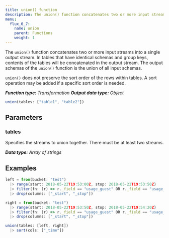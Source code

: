 ```yaml
---
title: union() function
description: The union() function concatenates two or more input streams into a single output stream.
menu:
  flux_0_7:
    name: union
    parent: Functions
    weight: 1
---
```


The `union()` function concatenates two or more input streams into a single output stream.
In tables that have identical schemas and group keys, contents of the tables will be concatenated in the output stream.
The output schemas of the `union()` function is the union of all input schemas.

`union()` does not preserve the sort order of the rows within tables.
A sort operation may be added if a specific sort order is needed.

_**Function type:** Transformation_
_**Output data type:** Object_

```js
union(tables: ["table1", "table2"])
```

## Parameters

### tables
Specifies the streams to union together.
There must be at least two streams.

_**Data type:** Array of strings_

## Examples
```js
left = from(bucket: "test")
  |> range(start: 2018-05-22T19:53:00Z, stop: 2018-05-22T19:53:50Z)
  |> filter(fn: (r) => r._field == "usage_guest" OR r._field == "usage_guest_nice")
  |> drop(columns: ["_start", "_stop"])

right = from(bucket: "test")
  |> range(start: 2018-05-22T19:53:50Z, stop: 2018-05-22T19:54:20Z)
  |> filter(fn: (r) => r._field == "usage_guest" OR r._field == "usage_idle")
  |> drop(columns: ["_start", "_stop"])

union(tables: [left, right])
  |> sort(cols: ["_time"])
```
